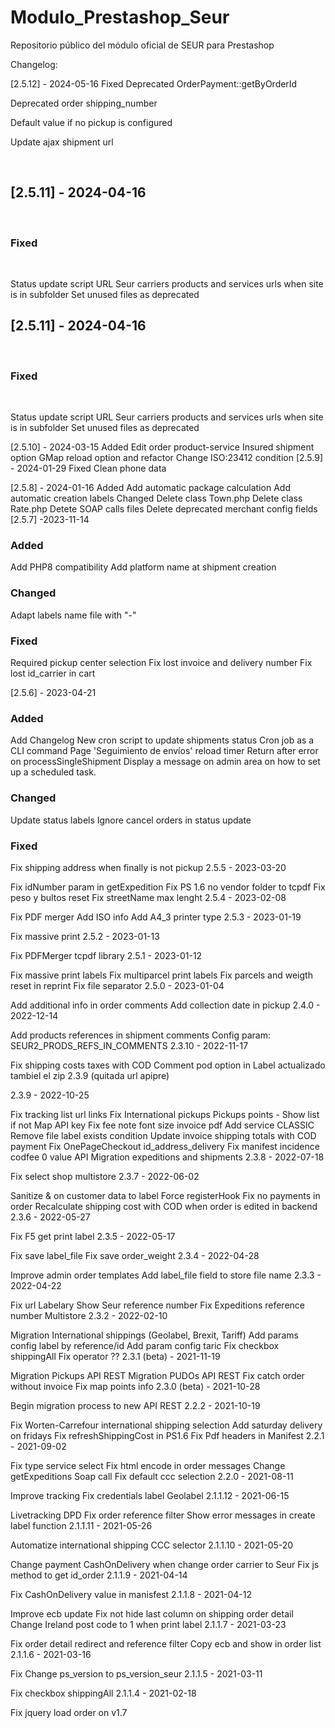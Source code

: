# Modulo_Prestashop_Seur
Repositorio público del módulo oficial de SEUR para Prestashop

Changelog:

[2.5.12] - 2024-05-16
Fixed
Deprecated OrderPayment::getByOrderId

Deprecated order shipping_number

Default value if no pickup is configured

Update ajax shipment url

‌

## [2.5.11] - 2024-04-16

‌

### Fixed

‌

Status update script URL
Seur carriers products and services urls when site is in subfolder
Set unused files as deprecated
‌

## [2.5.11] - 2024-04-16

‌

### Fixed

‌

Status update script URL
Seur carriers products and services urls when site is in subfolder
Set unused files as deprecated
‌

[2.5.10] - 2024-03-15
Added
Edit order product-service
Insured shipment option
GMap reload option and refactor
Change ISO:23412 condition
[2.5.9] - 2024-01-29
Fixed
Clean phone data
‌

[2.5.8] - 2024-01-16
Added
Add automatic package calculation
Add automatic creation labels
Changed
Delete class Town.php
Delete class Rate.php
Detete SOAP calls files
Delete deprecated merchant config fields
[2.5.7] -2023-11-14

### Added

Add PHP8 compatibility
Add platform name at shipment creation
### Changed

Adapt labels name file with "-"
### Fixed

Required pickup center selection
Fix lost invoice and delivery number
Fix lost id_carrier in cart
‌

[2.5.6] - 2023-04-21

### Added

Add Changelog
New cron script to update shipments status
Cron job as a CLI command
Page 'Seguimiento de envíos' reload timer
Return after error on processSingleShipment
Display a message on admin area on how to set up a scheduled task.
### Changed

Update status labels
Ignore cancel orders in status update
### Fixed

Fix shipping address when finally is not pickup
2.5.5 - 2023-03-20

Fix idNumber param in getExpedition
Fix PS 1.6 no vendor folder to tcpdf
Fix peso y bultos reset
Fix streetName max lenght
2.5.4 - 2023-02-08

Fix PDF merger
Add ISO info
Add A4_3 printer type
2.5.3 - 2023-01-19

Fix massive print
2.5.2 - 2023-01-13

Fix PDFMerger tcpdf library
2.5.1 - 2023-01-12

Fix massive print labels
Fix multiparcel print labels
Fix parcels and weigth reset in reprint
Fix file separator
2.5.0 - 2023-01-04

Add additional info in order comments
Add collection date in pickup
2.4.0 - 2022-12-14

Add products references in shipment comments
Config param: SEUR2_PRODS_REFS_IN_COMMENTS
2.3.10 - 2022-11-17

Fix shipping costs taxes with COD
Comment pod option in Label
actualizado tambiel el zip 2.3.9 (quitada url apipre)

2.3.9 - 2022-10-25

Fix tracking list url links
Fix International pickups
Pickups points - Show list if not Map API key
Fix fee note font size invoice pdf
Add service CLASSIC
Remove file label exists condition
Update invoice shipping totals with COD payment
Fix OnePageCheckout id_address_delivery
Fix manifest incidence codfee 0 value
API Migration expeditions and shipments
2.3.8 - 2022-07-18

Fix select shop multistore
2.3.7 - 2022-06-02

Sanitize & on customer data to label
Force registerHook
Fix no payments in order
Recalculate shipping cost with COD when order is edited in backend
2.3.6 - 2022-05-27

Fix F5 get print label
2.3.5 - 2022-05-17

Fix save label_file
Fix save order_weight
2.3.4 - 2022-04-28

Improve admin order templates
Add label_file field to store file name
2.3.3 - 2022-04-22

Fix url Labelary
Show Seur reference number
Fix Expeditions reference number
Multistore
2.3.2 - 2022-02-10

Migration International shippings (Geolabel, Brexit, Tariff)
Add params config label by reference/id
Add param config taric
Fix checkbox shippingAll
Fix operator ??
2.3.1 (beta) - 2021-11-19

Migration Pickups API REST
Migration PUDOs API REST
Fix catch order without invoice
Fix map points info
2.3.0 (beta) - 2021-10-28

Begin migration process to new API REST
2.2.2 - 2021-10-19

Fix Worten-Carrefour international shipping selection
Add saturday delivery on fridays
Fix refreshShippingCost in PS1.6
Fix Pdf headers in Manifest
2.2.1 - 2021-09-02

Fix type service select
Fix html encode in order messages
Change getExpeditions Soap call
Fix default ccc selection
2.2.0 - 2021-08-11

Improve tracking
Fix credentials label Geolabel
2.1.1.12 - 2021-06-15

Livetracking DPD
Fix order reference filter
Show error messages in create label function
2.1.1.11 - 2021-05-26

Automatize international shipping CCC selector
2.1.1.10 - 2021-05-20

Change payment CashOnDelivery when change order carrier to Seur
Fix js method to get id_order
2.1.1.9 - 2021-04-14

Fix CashOnDelivery value in manisfest
2.1.1.8 - 2021-04-12

Improve ecb update
Fix not hide last column on shipping order detail
Change Ireland post code to 1 when print label
2.1.1.7 - 2021-03-23

Fix order detail redirect and reference filter
Copy ecb and show in order list
2.1.1.6 - 2021-03-16

Fix Change ps_version to ps_version_seur
2.1.1.5 - 2021-03-11

Fix checkbox shippingAll
2.1.1.4 - 2021-02-18

Fix jquery load order on v1.7
